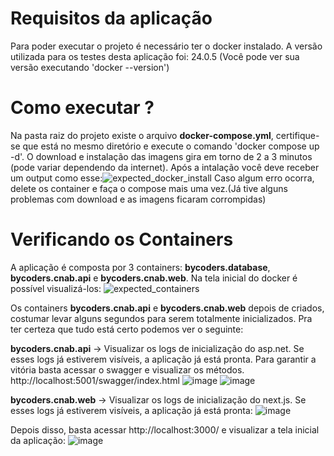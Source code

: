 # Requisitos da aplicação
Para poder executar o projeto é necessário ter o docker instalado. A versão utilizada para os testes desta aplicação foi: 24.0.5 (Você pode ver sua versão executando 'docker --version')

# Como executar ?
Na pasta raiz do projeto existe o arquivo **docker-compose.yml**, certifique-se que está no mesmo diretório e execute o comando 'docker compose up -d'. O download e instalação das imagens gira em torno de 2 a 3 minutos (pode variar dependendo da internet). Após a intalação você deve receber um output como esse:![expected_docker_install](https://github.com/rodrigojap/bycoders.net/assets/5871573/ae4d17f1-1e8e-4332-9c1e-d3d9d1e31634)
Caso algum erro ocorra, delete os container e faça o compose mais uma vez.(Já tive alguns problemas com download e as imagens ficaram corrompidas) 

# Verificando os Containers
A aplicação é composta por 3 containers: **bycoders.database**, **bycoders.cnab.api** e **bycoders.cnab.web**. Na tela inicial do docker é possível visualizá-los:
![expected_containers](https://github.com/rodrigojap/bycoders.net/assets/5871573/0b7f4672-39b2-4ac7-95ae-f6bb3f2b0614)

Os containers **bycoders.cnab.api** e **bycoders.cnab.web** depois de criados, costumar levar alguns segundos para serem totalmente inicializados. Pra ter certeza que tudo está certo podemos ver o seguinte:

**bycoders.cnab.api** -> Visualizar os logs de inicialização do asp.net. Se esses logs já estiverem visíveis, a aplicação já está pronta. Para garantir a vitória basta acessar o swagger e visualizar os métodos. http://localhost:5001/swagger/index.html
![image](https://github.com/rodrigojap/bycoders.net/assets/5871573/56a95ced-4453-49d7-8bdb-11cf83409458) ![image](https://github.com/rodrigojap/bycoders.net/assets/5871573/5afacb67-a694-4728-a071-ef4ad0eea1d7)


**bycoders.cnab.web** -> Visualizar os logs de inicialização do next.js. Se esses logs já estiverem visíveis, a aplicação já está pronta:
![image](https://github.com/rodrigojap/bycoders.net/assets/5871573/de313b13-a17d-48df-950e-db9153893a18)

Depois disso, basta acessar http://localhost:3000/ e visualizar a tela inicial da aplicação:
![image](https://github.com/rodrigojap/bycoders.net/assets/5871573/00335f63-4238-4128-b959-5f8ed4653115)
